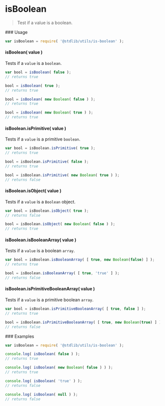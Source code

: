 isBoolean
===
> Test if a value is a boolean.

<section class="usage">
### Usage

``` javascript
var isBoolean = require( '@stdlib/utils/is-boolean' );
```

#### isBoolean( value )

Tests if a `value` is a `boolean`.

``` javascript
var bool = isBoolean( false );
// returns true

bool = isBoolean( true );
// returns true

bool = isBoolean( new Boolean( false ) );
// returns true

bool = isBoolean( new Boolean( true ) );
// returns true
```

#### isBoolean.isPrimitive( value )

Tests if a `value` is a primitive `boolean`.

``` javascript
var bool = isBoolean.isPrimitive( true );
// returns true

bool = isBoolean.isPrimitive( false );
// returns true

bool = isBoolean.isPrimitive( new Boolean( true ) );
// returns false
```

#### isBoolean.isObject( value )

Tests if a `value` is a `Boolean` object.

``` javascript
var bool = isBoolean.isObject( true );
// returns false

bool = isBoolean.isObject( new Boolean( false ) );
// returns true
```

#### isBoolean.isBooleanArray( value )

Tests if a `value` is a boolean `array`.

``` javascript
var bool = isBoolean.isBooleanArray( [ true, new Boolean(false) ] );
// returns true

bool = isBoolean.isBooleanArray( [ true, 'true' ] );
// returns false
```

#### isBoolean.isPrimitiveBooleanArray( value )

Tests if a `value` is a primitive boolean `array`.

``` javascript
var bool = isBoolean.isPrimitiveBooleanArray( [ true, false ] );
// returns true

bool = isBoolean.isPrimitiveBooleanArray( [ true, new Boolean(true) ] );
// returns false
```
<!-- </usage> -->

<section class="examples">
### Examples

``` javascript
var isBoolean = require( '@stdlib/utils/is-boolean' );

console.log( isBoolean( false ) );
// returns true

console.log( isBoolean( new Boolean( false ) ) );
// returns true

console.log( isBoolean( 'true' ) );
// returns false

console.log( isBoolean( null ) );
// returns false
```
<!-- </examples> -->

<section class="links">
<!-- </links> -->
